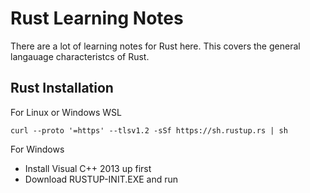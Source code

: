 # Rust Learning Notes

There are a lot of learning notes for Rust here. This covers the general langauage characteristcs of Rust.

## Rust Installation

For Linux or Windows WSL
```
curl --proto '=https' --tlsv1.2 -sSf https://sh.rustup.rs | sh
```

For Windows

* Install Visual C++ 2013 up first
* Download RUSTUP-INIT.EXE and run



